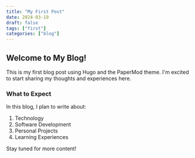 ```yaml
---
title: "My First Post"
date: 2024-03-19
draft: false
tags: ["first"]
categories: ["blog"]
---
```


## Welcome to My Blog!

This is my first blog post using Hugo and the PaperMod theme. I'm excited to start sharing my thoughts and experiences here.

### What to Expect

In this blog, I plan to write about:

1. Technology
2. Software Development
3. Personal Projects
4. Learning Experiences

Stay tuned for more content!
